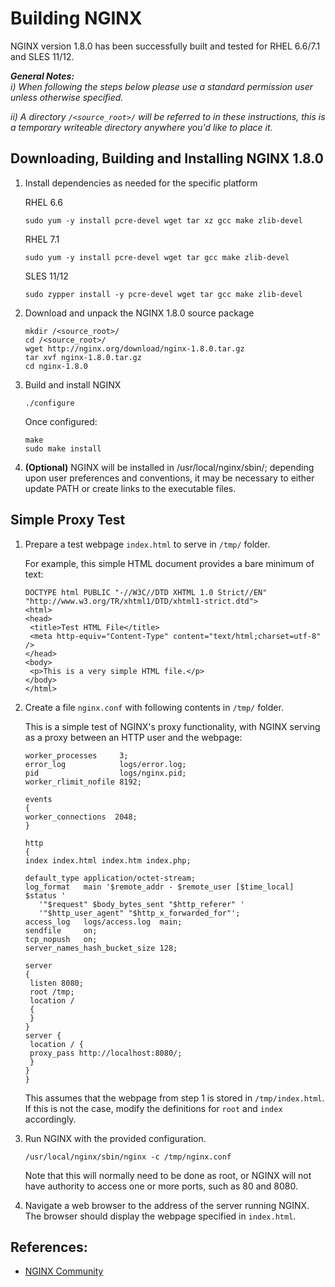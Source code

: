 # Building NGINX

NGINX version 1.8.0 has been successfully built and tested for RHEL 6.6/7.1 and SLES 11/12.

_**General Notes:**_ 	 
_i) When following the steps below please use a standard permission user unless otherwise specified._

_ii) A directory `/<source_root>/` will be referred to in these instructions, this is a temporary writeable directory anywhere you'd like to place it._


## Downloading, Building and Installing NGINX 1.8.0

1.  Install dependencies as needed for the specific platform

    RHEL 6.6

    ```source-shell
    sudo yum -y install pcre-devel wget tar xz gcc make zlib-devel
    ```
    RHEL 7.1

    ```source-shell
    sudo yum -y install pcre-devel wget tar gcc make zlib-devel
    ```

    SLES 11/12

    ```source-shell
    sudo zypper install -y pcre-devel wget tar gcc make zlib-devel
    ```
    

2.  Download and unpack the NGINX 1.8.0 source package

    ```source-shell
	mkdir /<source_root>/
    cd /<source_root>/
    wget http://nginx.org/download/nginx-1.8.0.tar.gz
    tar xvf nginx-1.8.0.tar.gz
    cd nginx-1.8.0
    ```

3.  Build and install NGINX

    ```source-shell
    ./configure
    ```
    
    Once configured:

    ```source-shell
    make
    sudo make install
    ```

4.  **(Optional)** NGINX will be installed in /usr/local/nginx/sbin/; depending upon user preferences and conventions, it may be necessary to either update PATH or create links to the executable files.

## Simple Proxy Test

1.  Prepare a test webpage `index.html` to serve in `/tmp/` folder.

    For example, this simple HTML document provides a bare minimum of text:

    ```text-html-basic
    DOCTYPE html PUBLIC "-//W3C//DTD XHTML 1.0 Strict//EN" "http://www.w3.org/TR/xhtml1/DTD/xhtml1-strict.dtd">
    <html>
    <head>
     <title>Test HTML File</title>
     <meta http-equiv="Content-Type" content="text/html;charset=utf-8" />
    </head>
    <body>
     <p>This is a very simple HTML file.</p>
    </body>
    </html>
    ```

2.  Create a file `nginx.conf` with following contents in `/tmp/` folder.

    This is a simple test of NGINX's proxy functionality, with NGINX serving as a proxy between an HTTP user and the webpage:

    ```source-shell
    worker_processes     3;
    error_log            logs/error.log;
    pid                  logs/nginx.pid;
    worker_rlimit_nofile 8192;

    events
    {
    worker_connections  2048;
    }

    http
    {
    index index.html index.htm index.php;

    default_type application/octet-stream;
    log_format   main '$remote_addr - $remote_user [$time_local]  $status '
       '"$request" $body_bytes_sent "$http_referer" '
       '"$http_user_agent" "$http_x_forwarded_for"';
    access_log   logs/access.log  main;
    sendfile     on;
    tcp_nopush   on;
    server_names_hash_bucket_size 128;

    server
    {
     listen 8080;
     root /tmp;
     location /
     {
     }
    }
    server {
     location / {
     proxy_pass http://localhost:8080/;
     }
    }
    }
    ```

    This assumes that the webpage from step 1 is stored in `/tmp/index.html`. If this is not the case, modify the definitions for `root` and `index` accordingly.

3.  Run NGINX with the provided configuration.

    ```source-shell
    /usr/local/nginx/sbin/nginx -c /tmp/nginx.conf
    ```

    Note that this will normally need to be done as root, or NGINX will not have authority to access one or more ports, such as 80 and 8080.

4.  Navigate a web browser to the address of the server running NGINX. The browser should display the webpage specified in `index.html`.

## [<span class="octicon octicon-link"></span>](#references)References:

*   [NGINX Community](http://wiki.nginx.org/Main)